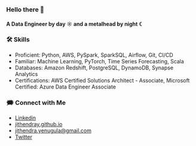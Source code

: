 ### Hello there 👋

#### A Data Engineer by day ☼ and a metalhead by night ☾

### 🛠️ Skills

- Proficient: Python, AWS, PySpark, SparkSQL, Airflow, Git, CI/CD
- Familiar: Machine Learning, PyTorch, Time Series Forecasting, Scala
- Databases: Amazon Redshift, PostgreSQL, DynamoDB, Synapse Analytics
- Certifications: AWS Certified Solutions Architect - Associate, Microsoft Certified: Azure Data Engineer Associate

### 🗯️ Connect with Me

- [Linkedin](https://www.linkedin.com/in/jithendray/)
- [jithendray.github.io](https://jithendray.github.io/)
- [jithendra.yenugula@gmail.com](mailto:jithendra.yenugula@gmail.com)
- [Twitter](https://twitter.com/doomedripper)